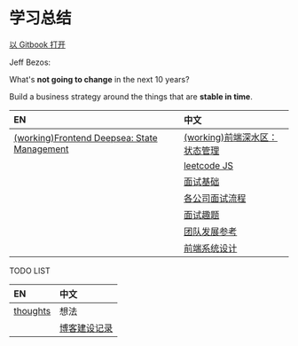 # 学习总结

[以 Gitbook 打开](https://w10036w.gitbooks.io/blog/)

Jeff Bezos:

What's **not going to change** in the next 10 years?

Build a business strategy around the things that are **stable in time**.

| EN | 中文 |
| :--- | :--- |
| [(working)Frontend Deepsea: State Management](/posts/subjects/fe-state-mgmt.md) | [(working)前端深水区：状态管理](/posts/subjects/fe-state-mgmt.zh.md) |
| | [leetcode JS](/posts/leetcode/README.leetcode.md) |
| | [面试基础](posts/interview/README.interview.md) |
| | [各公司面试流程](posts/interview/README.interview.md) |
| | [面试趣题](posts/questions/README.questions.md) |
| | [团队发展参考](posts/team-growth/index.md) |
| | [前端系统设计](posts/frontend-system-design/admin-portal.md) |

TODO LIST

| EN | 中文 |
| :--- | :--- |
| [thoughts](./posts/thoughts.md) | 想法 |
| | [博客建设记录](/blog.md) |
